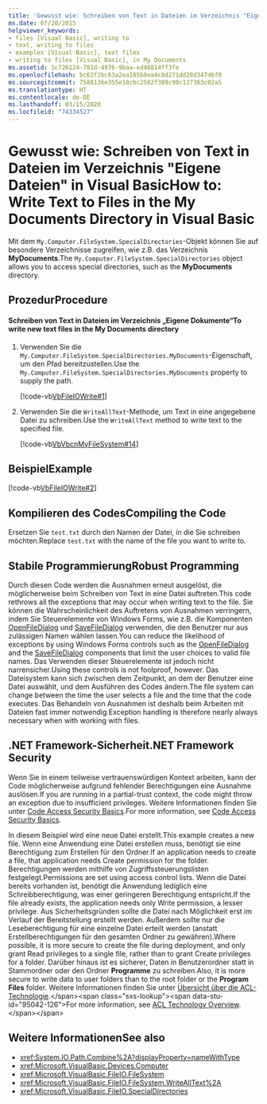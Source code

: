 ```yaml
---
title: 'Gewusst wie: Schreiben von Text in Dateien im Verzeichnis "Eigene Dateien"'
ms.date: 07/20/2015
helpviewer_keywords:
- files [Visual Basic], writing to
- text, writing to files
- examples [Visual Basic], text files
- writing to files [Visual Basic], in My Documents
ms.assetid: 1c726124-781d-4976-9baa-ed46814ff3fe
ms.openlocfilehash: bc62f2bc63a2ea185b8ea4c8d271dd28d347d6f0
ms.sourcegitcommit: 7588136e355e10cbc2582f389c90c127363c02a5
ms.translationtype: HT
ms.contentlocale: de-DE
ms.lasthandoff: 03/15/2020
ms.locfileid: "74334527"
---
```

# <a name="how-to-write-text-to-files-in-the-my-documents-directory-in-visual-basic"></a><span data-ttu-id="95042-102">Gewusst wie: Schreiben von Text in Dateien im Verzeichnis "Eigene Dateien" in Visual Basic</span><span class="sxs-lookup"><span data-stu-id="95042-102">How to: Write Text to Files in the My Documents Directory in Visual Basic</span></span>

<span data-ttu-id="95042-103">Mit dem `My.Computer.FileSystem.SpecialDirectories`-Objekt können Sie auf besondere Verzeichnisse zugreifen, wie z.B. das Verzeichnis **MyDocuments**.</span><span class="sxs-lookup"><span data-stu-id="95042-103">The `My.Computer.FileSystem.SpecialDirectories` object allows you to access special directories, such as the **MyDocuments** directory.</span></span>  
  
## <a name="procedure"></a><span data-ttu-id="95042-104">Prozedur</span><span class="sxs-lookup"><span data-stu-id="95042-104">Procedure</span></span>  
  
#### <a name="to-write-new-text-files-in-the-my-documents-directory"></a><span data-ttu-id="95042-105">Schreiben von Text in Dateien im Verzeichnis „Eigene Dokumente“</span><span class="sxs-lookup"><span data-stu-id="95042-105">To write new text files in the My Documents directory</span></span>  
  
1. <span data-ttu-id="95042-106">Verwenden Sie die `My.Computer.FileSystem.SpecialDirectories.MyDocuments`-Eigenschaft, um den Pfad bereitzustellen.</span><span class="sxs-lookup"><span data-stu-id="95042-106">Use the `My.Computer.FileSystem.SpecialDirectories.MyDocuments` property to supply the path.</span></span>  
  
     [!code-vb[VbFileIOWrite#1](~/samples/snippets/visualbasic/VS_Snippets_VBCSharp/VbFileIOWrite/VB/Class1.vb#1)]  
  
2. <span data-ttu-id="95042-107">Verwenden Sie die `WriteAllText`-Methode, um Text in eine angegebene Datei zu schreiben.</span><span class="sxs-lookup"><span data-stu-id="95042-107">Use the `WriteAllText` method to write text to the specified file.</span></span>  
  
     [!code-vb[VbVbcnMyFileSystem#14](~/samples/snippets/visualbasic/VS_Snippets_VBCSharp/VbVbcnMyFileSystem/VB/Class1.vb#14)]  
  
## <a name="example"></a><span data-ttu-id="95042-108">Beispiel</span><span class="sxs-lookup"><span data-stu-id="95042-108">Example</span></span>  

 [!code-vb[VbFileIOWrite#2](~/samples/snippets/visualbasic/VS_Snippets_VBCSharp/VbFileIOWrite/VB/Class1.vb#2)]  
  
## <a name="compiling-the-code"></a><span data-ttu-id="95042-109">Kompilieren des Codes</span><span class="sxs-lookup"><span data-stu-id="95042-109">Compiling the Code</span></span>  

 <span data-ttu-id="95042-110">Ersetzen Sie `test.txt` durch den Namen der Datei, in die Sie schreiben möchten.</span><span class="sxs-lookup"><span data-stu-id="95042-110">Replace `test.txt` with the name of the file you want to write to.</span></span>  
  
## <a name="robust-programming"></a><span data-ttu-id="95042-111">Stabile Programmierung</span><span class="sxs-lookup"><span data-stu-id="95042-111">Robust Programming</span></span>  

 <span data-ttu-id="95042-112">Durch diesen Code werden die Ausnahmen erneut ausgelöst, die möglicherweise beim Schreiben von Text in eine Datei auftreten.</span><span class="sxs-lookup"><span data-stu-id="95042-112">This code rethrows all the exceptions that may occur when writing text to the file.</span></span> <span data-ttu-id="95042-113">Sie können die Wahrscheinlichkeit des Auftretens von Ausnahmen verringern, indem Sie Steuerelemente von Windows Forms, wie z.B. die Komponenten [OpenFileDialog](../../../../framework/winforms/controls/openfiledialog-component-windows-forms.md) und [SaveFileDialog](../../../../framework/winforms/controls/savefiledialog-component-windows-forms.md) verwenden, die den Benutzer nur aus zulässigen Namen wählen lassen.</span><span class="sxs-lookup"><span data-stu-id="95042-113">You can reduce the likelihood of exceptions by using Windows Forms controls such as the [OpenFileDialog](../../../../framework/winforms/controls/openfiledialog-component-windows-forms.md) and the [SaveFileDialog](../../../../framework/winforms/controls/savefiledialog-component-windows-forms.md) components that limit the user choices to valid file names.</span></span> <span data-ttu-id="95042-114">Das Verwenden dieser Steuerelemente ist jedoch nicht narrensicher.</span><span class="sxs-lookup"><span data-stu-id="95042-114">Using these controls is not foolproof, however.</span></span> <span data-ttu-id="95042-115">Das Dateisystem kann sich zwischen dem Zeitpunkt, an dem der Benutzer eine Datei auswählt, und dem Ausführen des Codes ändern.</span><span class="sxs-lookup"><span data-stu-id="95042-115">The file system can change between the time the user selects a file and the time that the code executes.</span></span> <span data-ttu-id="95042-116">Das Behandeln von Ausnahmen ist deshalb beim Arbeiten mit Dateien fast immer notwendig.</span><span class="sxs-lookup"><span data-stu-id="95042-116">Exception handling is therefore nearly always necessary when with working with files.</span></span>  
  
## <a name="net-framework-security"></a><span data-ttu-id="95042-117">.NET Framework-Sicherheit</span><span class="sxs-lookup"><span data-stu-id="95042-117">.NET Framework Security</span></span>  

 <span data-ttu-id="95042-118">Wenn Sie in einem teilweise vertrauenswürdigen Kontext arbeiten, kann der Code möglicherweise aufgrund fehlender Berechtigungen eine Ausnahme auslösen.</span><span class="sxs-lookup"><span data-stu-id="95042-118">If you are running in a partial-trust context, the code might throw an exception due to insufficient privileges.</span></span> <span data-ttu-id="95042-119">Weitere Informationen finden Sie unter [Code Access Security Basics](../../../../framework/misc/code-access-security-basics.md).</span><span class="sxs-lookup"><span data-stu-id="95042-119">For more information, see [Code Access Security Basics](../../../../framework/misc/code-access-security-basics.md).</span></span>  
  
 <span data-ttu-id="95042-120">In diesem Beispiel wird eine neue Datei erstellt.</span><span class="sxs-lookup"><span data-stu-id="95042-120">This example creates a new file.</span></span> <span data-ttu-id="95042-121">Wenn eine Anwendung eine Datei erstellen muss, benötigt sie eine Berechtigung zum Erstellen für den Ordner.</span><span class="sxs-lookup"><span data-stu-id="95042-121">If an application needs to create a file, that application needs Create permission for the folder.</span></span> <span data-ttu-id="95042-122">Berechtigungen werden mithilfe von Zugriffssteuerungslisten festgelegt.</span><span class="sxs-lookup"><span data-stu-id="95042-122">Permissions are set using access control lists.</span></span> <span data-ttu-id="95042-123">Wenn die Datei bereits vorhanden ist, benötigt die Anwendung lediglich eine Schreibberechtigung, was einer geringeren Berechtigung entspricht.</span><span class="sxs-lookup"><span data-stu-id="95042-123">If the file already exists, the application needs only Write permission, a lesser privilege.</span></span> <span data-ttu-id="95042-124">Aus Sicherheitsgründen sollte die Datei nach Möglichkeit erst im Verlauf der Bereitstellung erstellt werden. Außerdem sollte nur die Leseberechtigung für eine einzelne Datei erteilt werden (anstatt Erstellberechtigungen für den gesamten Ordner zu gewähren).</span><span class="sxs-lookup"><span data-stu-id="95042-124">Where possible, it is more secure to create the file during deployment, and only grant Read privileges to a single file, rather than to grant Create privileges for a folder.</span></span> <span data-ttu-id="95042-125">Darüber hinaus ist es sicherer, Daten in Benutzerordner statt in Stammordner oder den Ordner **Programme** zu schreiben.</span><span class="sxs-lookup"><span data-stu-id="95042-125">Also, it is more secure to write data to user folders than to the root folder or the **Program Files** folder.</span></span> <span data-ttu-id="95042-126">Weitere Informationen finden Sie unter [Übersicht über die ACL-Technologie](https://docs.microsoft.com/previous-versions/dotnet/netframework-4.0/ms229742(v=vs.100)).</span><span class="sxs-lookup"><span data-stu-id="95042-126">For more information, see [ACL Technology Overview](https://docs.microsoft.com/previous-versions/dotnet/netframework-4.0/ms229742(v=vs.100)).</span></span>  
  
## <a name="see-also"></a><span data-ttu-id="95042-127">Weitere Informationen</span><span class="sxs-lookup"><span data-stu-id="95042-127">See also</span></span>

- <xref:System.IO.Path.Combine%2A?displayProperty=nameWithType>
- <xref:Microsoft.VisualBasic.Devices.Computer>
- <xref:Microsoft.VisualBasic.FileIO.FileSystem>
- <xref:Microsoft.VisualBasic.FileIO.FileSystem.WriteAllText%2A>
- <xref:Microsoft.VisualBasic.FileIO.SpecialDirectories>
